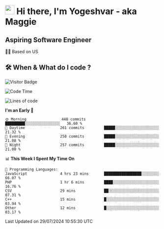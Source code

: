 <h1><img src="https://emojis.slackmojis.com/emojis/images/1531849430/4246/blob-sunglasses.gif?1531849430" width="30"/> Hi there, I'm Yogeshvar - aka Maggie</h1>

## Aspiring Software Engineer
🏂🏻  Based on US 

## 🛠 When & What do I code ?  

![Visitor Badge](https://visitor-badge.feriirawann.repl.co?username=yogeshvar&repo=yogeshvar&label=Visitors&style=plastic&color=%23457BFF&contentType=svg)

<!--START_SECTION:waka-->
![Code Time](http://img.shields.io/badge/Code%20Time-2%2C916%20hrs%2028%20mins-blue)

![Lines of code](https://img.shields.io/badge/From%20Hello%20World%20I%27ve%20Written-4.1%20million%20lines%20of%20code-blue)

**I'm an Early 🐤** 

```text
🌞 Morning                448 commits         █████████░░░░░░░░░░░░░░░░   36.60 % 
🌆 Daytime                261 commits         █████░░░░░░░░░░░░░░░░░░░░   21.32 % 
🌃 Evening                258 commits         █████░░░░░░░░░░░░░░░░░░░░   21.08 % 
🌙 Night                  257 commits         █████░░░░░░░░░░░░░░░░░░░░   21.00 % 
```


📊 **This Week I Spent My Time On** 

```text
💬 Programming Languages: 
JavaScript               4 hrs 23 mins       █████████████████░░░░░░░░   66.07 % 
PHP                      1 hr 6 mins         ████░░░░░░░░░░░░░░░░░░░░░   16.76 % 
CSV                      29 mins             ██░░░░░░░░░░░░░░░░░░░░░░░   07.31 % 
C++                      15 mins             █░░░░░░░░░░░░░░░░░░░░░░░░   03.94 % 
Other                    12 mins             █░░░░░░░░░░░░░░░░░░░░░░░░   03.17 % 
```


 Last Updated on 29/07/2024 10:55:30 UTC
<!--END_SECTION:waka-->
